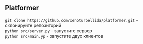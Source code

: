 ## Platformer
```git clone https://github.com/xenoturbellida/platformer.git``` - склонируйте репозиторий\
```python src/server.py``` - запустите сервер\
```python src/main.yp``` - запустите двух клиентов